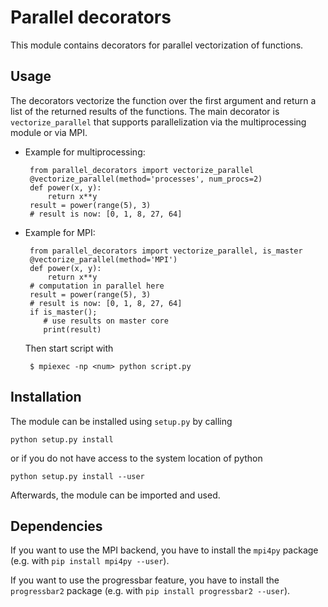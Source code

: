 # Parallel decorators
This module contains decorators for parallel vectorization of functions.


## Usage

The decorators vectorize the function over the first argument and return a
list of the returned results of the functions.
The main decorator is `vectorize_parallel` that supports parallelization via the
multiprocessing module or via MPI.


 * Example for multiprocessing:

        from parallel_decorators import vectorize_parallel
        @vectorize_parallel(method='processes', num_procs=2)
        def power(x, y):
            return x**y
        result = power(range(5), 3)
        # result is now: [0, 1, 8, 27, 64]

 * Example for MPI:

        from parallel_decorators import vectorize_parallel, is_master
        @vectorize_parallel(method='MPI')
        def power(x, y):
            return x**y
        # computation in parallel here
        result = power(range(5), 3)
        # result is now: [0, 1, 8, 27, 64]
        if is_master();
           # use results on master core
           print(result)

    Then start script with

        $ mpiexec -np <num> python script.py

## Installation

The module can be installed using `setup.py` by calling

    python setup.py install

or if you do not have access to the system location of python

    python setup.py install --user

Afterwards, the module can be imported and used.

## Dependencies

If you want to use the MPI backend, you have to install the `mpi4py` package (e.g. with
`pip install mpi4py --user`).

If you want to use the progressbar feature, you have to install the `progressbar2` package
(e.g. with `pip install progressbar2 --user`).
